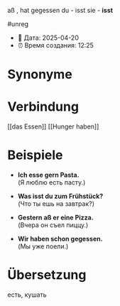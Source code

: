 aß , hat gegessen
du - isst
sie - **isst**

#unreg
- 📍 Дата: 2025-04-20
- ⏰ Время создания: 12:25
# Synonyme

# Verbindung 
[[das Essen]]
[[Hunger haben]]
# Beispiele
- **Ich esse gern Pasta.**  
    (Я люблю есть пасту.)
    
- **Was isst du zum Frühstück?**  
    (Что ты ешь на завтрак?)
    
- **Gestern aß er eine Pizza.**  
    (Вчера он съел пиццу.)
    
- **Wir haben schon gegessen.**  
    (Мы уже поели.)
# Übersetzung
есть, кушать